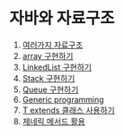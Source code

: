 # 자바와 자료구조

01. [여러가지 자료구조]()
02. [array 구현하기]()
03. [LinkedList 구현하기]()
04. [Stack 구현하기]()
05. [Queue 구현하기]()
06. [Generic programming]()
07. [T extends 클래스 사용하기]()
08. [제네릭 메서드 활용]()